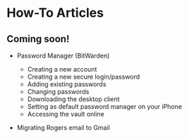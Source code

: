 # How-To Articles

<!--
## Recent

* A
-->

## Coming soon!

* Password Manager (BitWarden)
    * Creating a new account
    * Creating a new secure login/password
    * Adding existing passwords
    * Changing passwords
    * Downloading the desktop client
    * Setting as default password manager on your iPhone
    * Accessing the vault online


* Migrating Rogers email to Gmail

